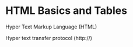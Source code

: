 # HTML  Basics and Tables

Hyper Text Markup Language \(HTML\)

Hyper text transfer protocol \(http://\)

